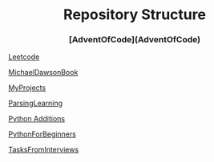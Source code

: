 <div align="center"><h1>Repository Structure</h1></div>

<div align="center"><h3>[AdventOfCode](AdventOfCode)</h3></div>


[Leetcode](Leetcode)

[MichaelDawsonBook](MichaelDawsonBook)

[MyProjects](MyProjects)

[ParsingLearning](ParsingLearning)

[Python Additions](Python%20Additions)

[PythonForBeginners](PythonForBeginners)

[TasksFromInterviews](TasksFromInterviews)